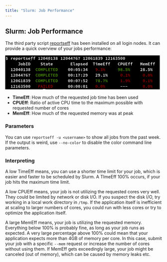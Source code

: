 ```yaml
---
title: "Slurm: Job Performance"
---
```


## Slurm: Job Performance
The third party script [reportseff](https://github.com/troycomi/reportseff) has been installed on all login nodes.
It can provide a quick overview of your jobs performance:

[![reportseff example report](../assets/img/reportseff.png)](../assets/img/reportseff.png)

* **TimeEff**: How much of the requested job time has been used
* **CPUEff**: Ratio of active CPU time to the maximum possible with requested number of cores
* **MemEff**: How much of the requested memory was at peak

### Parameters
You can use `reportseff -u <username>` to show all jobs from the past week.
If the output is weird, use `--no-color` to disable the color command line parameters.

### Interpreting
A low TimeEff means, you can use a shorter time limit for your job, which is easier and faster to be scheduled by Slurm.
A TImeEff 100% occurs, if your job hits the maximum time limit.

A low CPUEff means, your job is not utilizing the requested cores very well.
They could be limited by network or disk I/O.
If you suspect the disk I/O, try working in a local work directory in `/tmp`.
If the application itself is inefficient at scaling to larger numbers of cores, you could run with less cores or try to optimize the application itself.

A large MemEff means, your job is utilizing the requested memory.
Everything below 100% is probably fine, as long as your job runs as expected.
A very large percentage above 100% could mean that your application expects more than 4GB of memory per core.
In this case, submit your job with a specific `--mem` request or increase the number of cores without using them.
If MemEff gets exceedingly large, your job might be canceled (out of memory), which can be caused by memory leaks etc.

